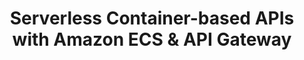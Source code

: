 ---
title: "Serverless Container-based APIs with Amazon ECS & API Gateway"
description: "Deploy a Full-Stack Serverless Web application, and deploy it with Terraform & CloudFormation on LocalStack"
hide_feedback: true
hide_readingtime: true
type: applications
tags:
- serverless-containers
- security
- identity
- compliance
---